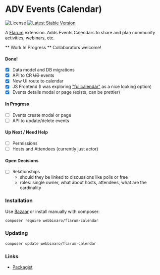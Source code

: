 # ADV Events (Calendar)

![License](https://img.shields.io/badge/license-MIT-blue.svg) 
[![Latest Stable Version](https://img.shields.io/packagist/v/webbinaro/flarum-calendar.svg)](https://packagist.org/packages/webbinaro/flarum-calendar)

A [Flarum](http://flarum.org) extension. 
Adds Events Calendars to share and plan community activities, webinars, etc.

** Work In Progress **
Collaborators welcome!

#### Done!
- [x] Data model and DB migrations
- [x] API to CR ~~UD~~ events
- [x] New UI route to calendar
- [x] JS Frontend (I was exploring ["fullcalendar"](https://fullcalendar.io/) as a nice looking option) 
- [x] Events details modal or page (exists, can be prettier)

#### In Progress
- [ ] Events create modal or page
- [ ] API to update/delete events 
  
#### Up Next / Need Help
- [ ] Permissions
- [ ] Hosts and Attendees (currently just actor)

#### Open Decisions
- [ ] Relationships 
    - should they be linked to discussions like polls or free
    - roles: single owner, what about hosts, attendees, what are the cardinality

### Installation

Use [Bazaar](https://discuss.flarum.org/d/5151-flagrow-bazaar-the-extension-marketplace) or install manually with composer:

```sh
composer require webbinaro/flarum-calendar
```

### Updating

```sh
composer update webbinaro/flarum-calendar
```

### Links

- [Packagist](https://packagist.org/packages/webbinaro/flarum-calendar)

